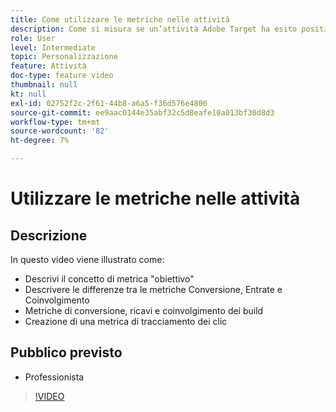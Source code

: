 ```yaml
---
title: Come utilizzare le metriche nelle attività
description: Come si misura se un’attività Adobe Target ha esito positivo? In questo video, scopri i diversi tipi di metriche dell’obiettivo e come utilizzarle per misurare le prestazioni dell’attività.
role: User
level: Intermediate
topic: Personalizzazione
feature: Attività
doc-type: feature video
thumbnail: null
kt: null
exl-id: 02752f2c-2f61-44b8-a6a5-f36d576e4806
source-git-commit: ee9aac0144e35abf32c5d8eafe10a013bf30d8d3
workflow-type: tm+mt
source-wordcount: '82'
ht-degree: 7%

---
```


# Utilizzare le metriche nelle attività

## Descrizione

In questo video viene illustrato come:

* Descrivi il concetto di metrica &quot;obiettivo&quot;
* Descrivere le differenze tra le metriche Conversione, Entrate e Coinvolgimento
* Metriche di conversione, ricavi e coinvolgimento dei build
* Creazione di una metrica di tracciamento dei clic

## Pubblico previsto

* Professionista

>[!VIDEO](https://video.tv.adobe.com/v/17380/?quality=12)
